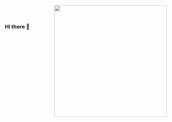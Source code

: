 <img align="right" src="https://raw.githubusercontent.com/MicaelliMedeiros/micaellimedeiros/master/image/computer-illustration.png" width="350"/>
</br>
</br>

### Hi there 👋 
<!--
**didafer/didafer** is a ✨ _special_ ✨ repository because its `README.md` (this file) appears on your GitHub profile.

Here are some ideas to get you started:

- 🔭 I’m currently working on ...
- 🌱 I’m currently learning ...
- 👯 I’m looking to collaborate on ...
- 🤔 I’m looking for help with ...
- 💬 Ask me about ...
- 📫 How to reach me: ...
- 😄 Pronouns: ...
- ⚡ Fun fact: ...
-->
